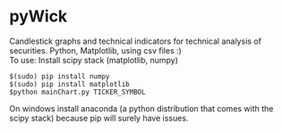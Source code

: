 # pyWick
Candlestick graphs and technical indicators for technical analysis of securities. Python, Matplotlib, using csv files :) <br>
To use: Install scipy stack (matplotlib, numpy)<br>
```
$(sudo) pip install numpy
$(sudo) pip install matplotlib
$python mainChart.py TICKER_SYMBOL 
```
On windows install anaconda (a python distribution that comes with the scipy stack) because pip will surely have issues.
